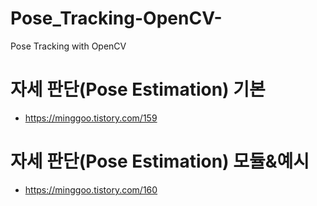 # Pose_Tracking-OpenCV-

Pose Tracking with OpenCV

# 자세 판단(Pose Estimation) 기본

- https://minggoo.tistory.com/159

# 자세 판단(Pose Estimation) 모듈&예시

- https://minggoo.tistory.com/160
